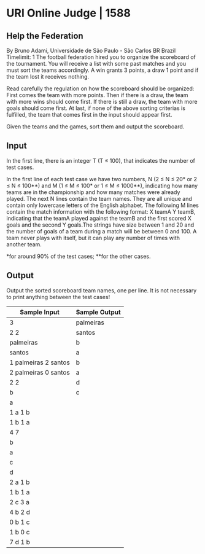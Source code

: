 # URI Online Judge | 1588
## Help the Federation
By Bruno Adami, Universidade de São Paulo - São Carlos BR Brazil
Timelimit: 1
The football federation hired you to organize the scoreboard of the tournament. You will receive a list with some past matches and you must sort the teams accordingly. A win grants 3 points, a draw 1 point and if the team lost it receives nothing.

Read carefully the regulation on how the scoreboard should be organized: First comes the team with more points. Then if there is a draw, the team with more wins should come first. If there is still a draw, the team with more goals should come first. At last, if none of the above sorting criterias is fulfilled, the team that comes first in the input should appear first.

Given the teams and the games, sort them and output the scoreboard.

## Input

In the first line, there is an integer T (T ≤ 100), that indicates the number of test cases.

In the first line of each test case we have two numbers, N (2 ≤ N ≤ 20* or 2 ≤ N ≤ 100**) and M (1 ≤ M ≤ 100* or 1 ≤ M ≤ 1000**), indicating how many teams are in the championship and how many matches were already played. The next N lines contain the team names. They are all unique and contain only lowercase letters of the English alphabet. The following M lines contain the match information with the following format: X teamA Y teamB, indicating that the teamA played against the teamB and the first scored X goals and the second Y goals.The strings have size between 1 and 20 and the number of goals of a team during a match will be between 0 and 100. A team never plays with itself, but it can play any number of times with another team.

*for around 90% of the test cases;
**for the other cases.

## Output

Output the sorted scoreboard team names, one per line. It is not necessary to print anything between the test cases!

Sample Input|	Sample Output
|-|-|
3|palmeiras
2 2|santos
palmeiras|b
santos|a
1 palmeiras 2 santos|b
2 palmeiras 0 santos|a
2 2|d
b|c
a|
1 a 1 b|
1 b 1 a|
4 7|
b|
a|
c|
d|
2 a 1 b|
1 b 1 a|
2 c 3 a|
4 b 2 d|
0 b 1 c|
1 b 0 c|
7 d 1 b|
